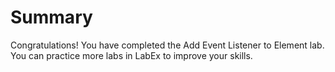# Summary

Congratulations! You have completed the Add Event Listener to Element lab. You can practice more labs in LabEx to improve your skills.
